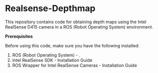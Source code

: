 # Realsense-Depthmap
[//]: <> (Get depth map using realsense D415 camera)
This repository contains code for obtaining depth maps using the Intel RealSense D415 camera in a ROS (Robot Operating System) environment.

**Prerequisites**

Before using this code, make sure you have the following installed:

<ol>
  <li>ROS (Robot Operating System) - <a Installation Guide =https://wiki.ros.org/Installation</a> .</li>
  <li>Intel RealSense SDK - Installation Guide</li>
  <li>ROS Wrapper for Intel RealSense Cameras - Installation Guide</li>
</ol>



